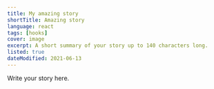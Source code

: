 ```yaml
---
title: My amazing story
shortTitle: Amazing story
language: react
tags: [hooks]
cover: image
excerpt: A short summary of your story up to 140 characters long.
listed: true
dateModified: 2021-06-13
---
```


Write your story here.
